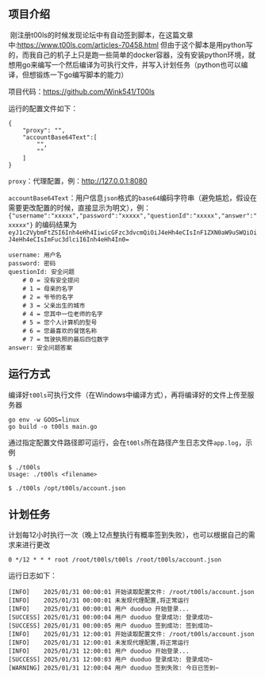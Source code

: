 ## 项目介绍

​	刚注册t00ls的时候发现论坛中有自动签到脚本，在这篇文章中:https://www.t00ls.com/articles-70458.html  但由于这个脚本是用python写的，而我自己的机子上只是跑一些简单的docker容器，没有安装python环境，就想用go来编写一个然后编译为可执行文件，并写入计划任务（python也可以编译，但想锻炼一下go编写脚本的能力）

项目代码：https://github.com/Wink541/T00ls

运行的配置文件如下：

	{
		"proxy": "",
		"accountBase64Text":[
			"",
			""
		]
	}

`proxy`：代理配置，例：http://127.0.0.1:8080

`accountBase64Text`：用户信息`json`格式的`base64`编码字符串（避免尴尬，假设在需要更改配置的时候，直接显示为明文），例：`{"username":"xxxxx","password":"xxxxx","questionId":"xxxxx","answer":"xxxxx"}` 的编码结果为`eyJ1c2VybmFtZSI6Inh4eHh4IiwicGFzc3dvcmQiOiJ4eHh4eCIsInF1ZXN0aW9uSWQiOiJ4eHh4eCIsImFuc3dlciI6Inh4eHh4In0=`

```
username: 用户名
password: 密码
questionId: 安全问题
    # 0 = 没有安全提问
    # 1 = 母亲的名字
    # 2 = 爷爷的名字
    # 3 = 父亲出生的城市
    # 4 = 您其中一位老师的名字
    # 5 = 您个人计算机的型号
    # 6 = 您最喜欢的餐馆名称
    # 7 = 驾驶执照的最后四位数字
answer: 安全问题答案
```



## 运行方式

编译好`t00ls`可执行文件（在Windows中编译方式），再将编译好的文件上传至服务器

```
go env -w GOOS=linux
go build -o t00ls main.go
```



通过指定配置文件路径即可运行，会在`t00ls`所在路径产生日志文件`app.log`，示例

```
$ ./t00ls
Usage: ./t00ls <filename>

$ ./t00ls /opt/t00ls/account.json
```



## 计划任务

计划每12小时执行一次（晚上12点整执行有概率签到失败），也可以根据自己的需求来进行更改

```
0 */12 * * * root /root/t00ls/t00ls /root/t00ls/account.json
```

运行日志如下：

```
[INFO]    2025/01/31 00:00:01 开始读取配置文件: /root/t00ls/account.json
[INFO]    2025/01/31 00:00:01 未发现代理配置,将正常运行
[INFO]    2025/01/31 00:00:01 用户 duoduo 开始登录...
[SUCCESS] 2025/01/31 00:00:04 用户 duoduo 登录成功: 登录成功~
[SUCCESS] 2025/01/31 00:00:05 用户 duoduo 签到成功: 签到成功~
[INFO]    2025/01/31 12:00:01 开始读取配置文件: /root/t00ls/account.json
[INFO]    2025/01/31 12:00:01 未发现代理配置,将正常运行
[INFO]    2025/01/31 12:00:01 用户 duoduo 开始登录...
[SUCCESS] 2025/01/31 12:00:03 用户 duoduo 登录成功: 登录成功~
[WARNING] 2025/01/31 12:00:04 用户 duoduo 签到失败: 今日已签到~
```

